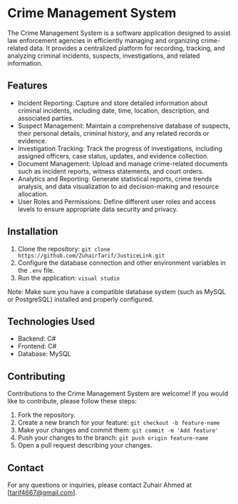 # Crime Management System

The Crime Management System is a software application designed to assist law enforcement agencies in efficiently managing and organizing crime-related data. It provides a centralized platform for recording, tracking, and analyzing criminal incidents, suspects, investigations, and related information.

## Features

- Incident Reporting: Capture and store detailed information about criminal incidents, including date, time, location, description, and associated parties.
- Suspect Management: Maintain a comprehensive database of suspects, their personal details, criminal history, and any related records or evidence.
- Investigation Tracking: Track the progress of investigations, including assigned officers, case status, updates, and evidence collection.
- Document Management: Upload and manage crime-related documents such as incident reports, witness statements, and court orders.
- Analytics and Reporting: Generate statistical reports, crime trends analysis, and data visualization to aid decision-making and resource allocation.
- User Roles and Permissions: Define different user roles and access levels to ensure appropriate data security and privacy.

## Installation

1. Clone the repository: `git clone https://github.com/ZuhairTarif/JusticeLink.git`
2. Configure the database connection and other environment variables in the `.env` file.
3. Run the application: `visual studio`

Note: Make sure you have a compatible database system (such as MySQL or PostgreSQL) installed and properly configured.

## Technologies Used

- Backend: C#
- Frontend: C#
- Database: MySQL

## Contributing

Contributions to the Crime Management System are welcome! If you would like to contribute, please follow these steps:

1. Fork the repository.
2. Create a new branch for your feature: `git checkout -b feature-name`
3. Make your changes and commit them: `git commit -m 'Add feature'`
4. Push your changes to the branch: `git push origin feature-name`
5. Open a pull request describing your changes.

## Contact

For any questions or inquiries, please contact Zuhair Ahmed at [tarif4667@gmail.com].

